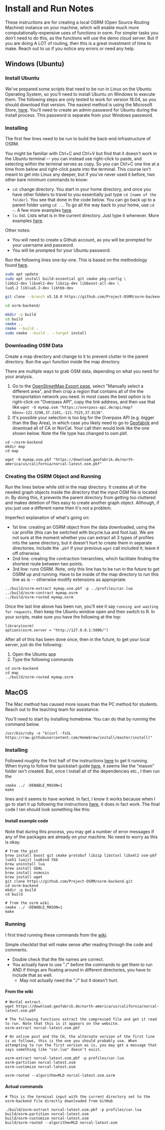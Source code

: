 # Install and Run Notes

These instructions are for creating a local OSRM (Open Source Routing Machine) instance on your machine, which will enable much more computationally-expensive uses of functions in osrm. For simpler tasks you don't need to do this, as the functions will use the demo cloud server. But if you are doing A LOT of routing, then this is a great investment of time to make. Reach out to us if you notice any errors or need any help.

## Windows (Ubuntu)

### Install Ubuntu

We've prepared some scripts that need to be run in Linux on the Ubuntu Operating System, so you'll need to install Ubuntu on Windows to execute them. The following steps are only tested to work for version 18.04, so you should download that version. The easiest method is using the Microsoft Store, [here](https://www.microsoft.com/en-us/p/ubuntu-1804-lts/9n9tngvndl3q?activetab=pivot:overviewtab). You'll need to create an admin password for Ubuntu during the install process. This password is separate from your Windows password. 

### Installing

The first few lines need to be run to build the back-end infrastructure of OSRM. 

You might be familiar with Ctrl+C and Ctrl+V but find that it doesn't work in the Ubuntu terminal -- you can instead use right-click to paste, and selecting within the terminal serves as copy. So you can Ctrl+C one line at a time from below and right-click paste into the terminal. This course isn't meant to get into Linux any deeper, but if you've never used it before, two other bare minimum commands to know:

- ```cd```: change directory. You start in your home directory, and once you have other folders to travel to you essentially just type ```cd [name of the folder]```. You see that done in the code below. You can go back up to a parent folder using ```cd ..```. To go all the way back to your home, use ```cd ~```. A few more examples [here](https://www.tecmint.com/cd-command-in-linux/).
- ```ls```: list. Lists what is in the current directory. Just type it whenever. More examples [here](https://www.tecmint.com/15-basic-ls-command-examples-in-linux/).

Other notes: 

- You will need to create a Github account, as you will be prompted for your username and password.
- You will be prompted for your Ubuntu password. 

Run the following lines one-by-one. This is based on the methodology found [here](https://datawookie.netlify.com/blog/2017/09/building-a-local-osrm-instance/).

```bash
sudo apt update
sudo apt install build-essential git cmake pkg-config \
libbz2-dev libxml2-dev libzip-dev libboost-all-dev \
lua5.2 liblua5.2-dev libtbb-dev

git clone --branch v5.18.0 https://github.com/Project-OSRM/osrm-backend.git

cd osrm-backend/

mkdir -p build
cd build
cmake ..
cmake --build .
sudo cmake --build . --target install
```

### Downloading OSM Data

Create a map directory and change to it to prevent clutter in the parent directory.  Run the ```wget``` function inside the map directory. 

There are multiple ways to grab OSM data, depending on what you need for your analysis.

1. Go to the [OpenStreetMap Export page](https://www.openstreetmap.org/export#map=7/36.748/-120.256), select "Manually select a different area", and then crop a region that contains all of the the transportation network you need. In most cases the best option is to right-click on "Overpass API", copy the link address, and then use that like `wget -O mymap.osm "https://overpass-api.de/api/map?bbox=-122.5298,37.2101,-121.7525,37.8136"`.
2. It's possible your selection is too big for the Overpass API (e.g. bigger than the Bay Area), in which case you likely need to go to [Geofabrik](https://download.geofabrik.de/) and download all of CA or NorCal. Your call then would look like the one shown below. Note the file type has changed to osm.pbf.

```
cd ~/osrm-backend
mkdir map
cd map

wget -O mymap.osm.pbf "https://download.geofabrik.de/north-america/us/california/norcal-latest.osm.pbf"
```

### Creating the OSRM Object and Running

Run the lines below while still in the map directory. It creates all of the needed graph objects inside the directory that the input OSM file is located in. By doing this, it prevents the parent directory from getting too cluttered and makes deletion of files easy to create another graph object. Although, if you just use a different name then it's not a problem. 

Imperfect explanation of what's going on:

- 1st line: creating an OSRM object from the data downloaded, using the car profile (this can be switched with bicycle.lua and foot.lua). We are not sure at the moment whether you can extract all 3 types of profiles into the same directory, but it doesn't hurt to create them in separate directories. Include the `.pbf` if your previous `wget` call included it; leave it off otherwise. 
- 2nd line: creating the contraction hierarchies, which facilitate finding the shortest route between two points.
- 3rd line: runs OSRM. Note, only this line has to be run in the future to get OSRM up and running. Have to be inside of the map directory to run this line as is -- otherwise modify extensions as appropriate. 

```
../build/osrm-extract mymap.osm.pbf -p ../profiles/car.lua
../build/osrm-contract mymap.osrm
../build/osrm-routed mymap.osrm
```

Once the last line above has been run, you'll see it say ```running and waiting for requests```. then keep the Ubuntu window open and then switch to R. In your scripts, make sure you have the following at the top:

```
library(osrm)
options(osrm.server = "http://127.0.0.1:5000/")
```

After all of this has been done once, then in the future, to get your local server, just do the following:

1. Open the Ubuntu app
2. Type the following commands

```
cd osrm-backend
cd map
../build/osrm-routed mymap.osrm
```

## MacOS

The Mac method has caused more issues than the PC method for students. Reach out to the teaching team for assistance.

You'll need to start by installing homebrew. You can do that by running the command below.
```
/usr/bin/ruby -e "$(curl -fsSL https://raw.githubusercontent.com/Homebrew/install/master/install)"
```

### Installing

Followed roughly the first half of the instructions [here](https://gist.github.com/jyt109/76eba9b502e2c90bb728) to get it running. When trying to follow the quickstart guide [here](<https://github.com/Project-OSRM/osrm-backend/wiki/Building-OSRM>), it seems like the "mason" folder isn't created. But, once I install all of the dependencies etc., I then run the 

```
cmake ../ -DENABLE_MASON=1
make
```

lines and it seems to have worked. In fact, I know it works because when I go to start it up following the instructions [here](<https://github.com/Project-OSRM/osrm-backend/wiki/Running-OSRM>), it does in fact work. The final code I ran should look something like this: 

#### Install example code

Note that during this process, you may get a number of error messages if any of the packages are already on your machine. No need to worry as this is okay. 

```
# from the gist
brew install boost git cmake protobuf libzip libstxxl libxml2 osm-pbf lua51 luajit luabind tbb
brew uninstall lua 
brew install GDAL                                          
brew install osmosis
brew install wget
git clone https://github.com/Project-OSRM/osrm-backend.git 
cd osrm-backend                                            
mkdir -p build                                             
cd build                                                   

# from the osrm wiki
cmake ../ -DENABLE_MASON=1
make

```

### Running

I first tried running these commands from the [wiki](<https://github.com/Project-OSRM/osrm-backend/wiki/Running-OSRM>).

Simple checklist that will make sense after reading through the code and comments. 

* Double check that the file names are correct. 
* You actually have to use "./" before the commands to get them to run AND if things are floating around in different directories, you have to include that as well. 
  * May not actually need the "./" but it doesn't hurt. 

#### From the wiki

```
# NorCal extract. 
wget https://download.geofabrik.de/north-america/us/california/norcal-latest.osm.pbf

# The following functions extract the compressed file and get it read to run. Note that this is it appears on the website. 
osrm-extract norcal-latest.osm.pbf

# On online post and the CH, the alternate version of the first line is as follows, this is the one you should probably use. When attempting to run the first version as is, you may get a message that says something like "car.lua" doesn't exist. 

osrm-extract norcal-latest.osm.pbf -p profiles/car.lua
osrm-partition norcal-latest.osm
osrm-customize norcal-latest.osm

osrm-routed --algorithm=MLD norcal-latest.osm.osrm 
```

#### Actual commands

```
# This is the terminal input with the current directory set to the osrm-backend file directly downloaded from GitHub

./build/osrm-extract norcal-latest.osm.pbf -p profiles/car.lua
build/osrm-partition norcal-latest.osm
build/osrm-customize norcal-latest.osm
build/osrm-routed --algorithm=MLD norcal-latest.osm
```
